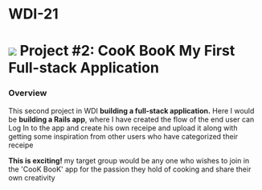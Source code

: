 # WDI-21
# ![](https://ga-dash.s3.amazonaws.com/production/assets/logo-9f88ae6c9c3871690e33280fcf557f33.png) Project #2: CooK BooK My First Full-stack Application

### Overview

This second project in WDI **building a full-stack application.** Here I would be  **building a Rails app**, where I have  created the  flow of the end user can Log In to the app and create his own receipe and upload it along with getting some inspiration from other users who have categorized their receipe

**This is exciting!**
my target group would be any one who wishes to join in the 'CooK BooK' app for the passion they hold of cooking and share their own creativity 
